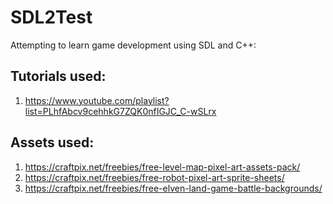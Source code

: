 # SDL2Test
Attempting to learn game development using SDL and C++:

## Tutorials used:
1. https://www.youtube.com/playlist?list=PLhfAbcv9cehhkG7ZQK0nfIGJC_C-wSLrx

## Assets used:
1. https://craftpix.net/freebies/free-level-map-pixel-art-assets-pack/
2. https://craftpix.net/freebies/free-robot-pixel-art-sprite-sheets/
3. https://craftpix.net/freebies/free-elven-land-game-battle-backgrounds/
